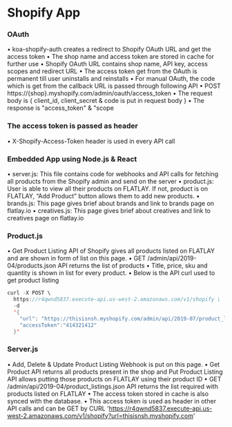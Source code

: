 <!-- TITLE: Shopify App -->
<!-- SUBTITLE: A quick summary of Shopify App -->

# Shopify App

### OAuth
•	koa-shopify-auth creates a redirect to Shopify OAuth URL and get the access token 
•	The shop name and access token are stored in cache for further use
•	Shopify OAuth URL contains shop name, API key, access scopes and redirect URL
•	The access token get from the OAuth is permanent till user uninstalls and reinstalls
•	For manual OAuth, the code which is get from the callback URL is passed through following API
•	POST https://{shop}.myshopify.com/admin/oauth/access_token 
•	The request body is { client_id, client_secret & code is put in request body }
•	The response is  "access_token" & "scope

### The access token is passed as header
•	X-Shopify-Access-Token header is used in every API call

### Embedded App using Node.js & React
•	server.js: This file contains code for webhooks and API calls for fetching all products from the Shopify admin and send on the server
•	product.js: User is able to view all their products on FLATLAY. If not, product is on FLATLAY, “Add Product” button allows them to add new products.
•	brands.js: This page gives brief about brands and link to brands page on flatlay.io
•	creatives.js: This page gives brief about creatives and link to creatives page on flatlay.io

### Product.js
•	Get Product Listing API of Shopify gives all products listed on FLATLAY and are shown in form of list on this page.
•	GET /admin/api/2019-04/products.json API returns the list of products
•	Title, price, sku and quantity is shown in list for every product.
•	Below is the API curl used to get product listing

```swift
curl -X POST \
  https://r4qwnd5837.execute-api.us-west-2.amazonaws.com/v1/shopify \
  -d 
  '{
    "url": "https://thisisnsh.myshopify.com/admin/api/2019-07/product_listings.json",
    "accessToken":"414321412"
  }'

```


### Server.js
•	Add, Delete & Update Product Listing Webhook is put on this page.
•	Get Product API returns all products present in the shop and Put Product Listing API allows putting those products on FLATLAY using their product ID
•	GET /admin/api/2019-04/product_listings.json API returns the list required with products listed on FLATLAY
•	The access token stored in cache is also synced with the database.
•	This access token is used as header in other API calls and can be GET by CURL 'https://r4qwnd5837.execute-api.us-west-2.amazonaws.com/v1/shopify?url=thisisnsh.myshopify.com'


